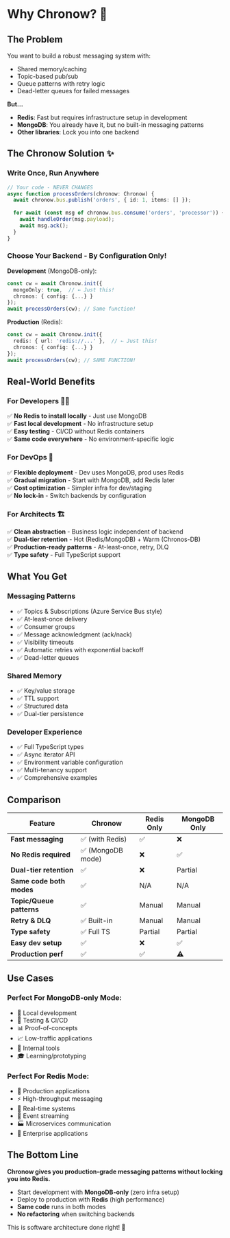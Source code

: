 # Why Chronow? 🤔

## The Problem

You want to build a robust messaging system with:
- Shared memory/caching
- Topic-based pub/sub
- Queue patterns with retry logic
- Dead-letter queues for failed messages

**But...**

- **Redis**: Fast but requires infrastructure setup in development
- **MongoDB**: You already have it, but no built-in messaging patterns
- **Other libraries**: Lock you into one backend

## The Chronow Solution ✨

### Write Once, Run Anywhere

```typescript
// Your code - NEVER CHANGES
async function processOrders(chronow: Chronow) {
  await chronow.bus.publish('orders', { id: 1, items: [] });
  
  for await (const msg of chronow.bus.consume('orders', 'processor')) {
    await handleOrder(msg.payload);
    await msg.ack();
  }
}
```

### Choose Your Backend - By Configuration Only!

**Development** (MongoDB-only):
```typescript
const cw = await Chronow.init({ 
  mongoOnly: true,  // ← Just this!
  chronos: { config: {...} }
});
await processOrders(cw); // Same function!
```

**Production** (Redis):
```typescript
const cw = await Chronow.init({ 
  redis: { url: 'redis://...' },  // ← Just this!
  chronos: { config: {...} }
});
await processOrders(cw); // SAME FUNCTION!
```

## Real-World Benefits

### For Developers 👨‍💻

✅ **No Redis to install locally** - Just use MongoDB  
✅ **Fast local development** - No infrastructure setup  
✅ **Easy testing** - CI/CD without Redis containers  
✅ **Same code everywhere** - No environment-specific logic

### For DevOps 🚀

✅ **Flexible deployment** - Dev uses MongoDB, prod uses Redis  
✅ **Gradual migration** - Start with MongoDB, add Redis later  
✅ **Cost optimization** - Simpler infra for dev/staging  
✅ **No lock-in** - Switch backends by configuration

### For Architects 🏗️

✅ **Clean abstraction** - Business logic independent of backend  
✅ **Dual-tier retention** - Hot (Redis/MongoDB) + Warm (Chronos-DB)  
✅ **Production-ready patterns** - At-least-once, retry, DLQ  
✅ **Type safety** - Full TypeScript support

## What You Get

### Messaging Patterns
- ✅ Topics & Subscriptions (Azure Service Bus style)
- ✅ At-least-once delivery
- ✅ Consumer groups
- ✅ Message acknowledgment (ack/nack)
- ✅ Visibility timeouts
- ✅ Automatic retries with exponential backoff
- ✅ Dead-letter queues

### Shared Memory
- ✅ Key/value storage
- ✅ TTL support
- ✅ Structured data
- ✅ Dual-tier persistence

### Developer Experience
- ✅ Full TypeScript types
- ✅ Async iterator API
- ✅ Environment variable configuration
- ✅ Multi-tenancy support
- ✅ Comprehensive examples

## Comparison

| Feature | Chronow | Redis Only | MongoDB Only |
|---------|---------|------------|--------------|
| **Fast messaging** | ✅ (with Redis) | ✅ | ❌ |
| **No Redis required** | ✅ (MongoDB mode) | ❌ | ✅ |
| **Dual-tier retention** | ✅ | ❌ | Partial |
| **Same code both modes** | ✅ | N/A | N/A |
| **Topic/Queue patterns** | ✅ | Manual | Manual |
| **Retry & DLQ** | ✅ Built-in | Manual | Manual |
| **Type safety** | ✅ Full TS | Partial | Partial |
| **Easy dev setup** | ✅ | ❌ | ✅ |
| **Production perf** | ✅ | ✅ | ⚠️ |

## Use Cases

### Perfect For MongoDB-only Mode:
- 🧪 Local development
- 🔬 Testing & CI/CD
- 📊 Proof-of-concepts
- 📈 Low-traffic applications
- 🏢 Internal tools
- 🎓 Learning/prototyping

### Perfect For Redis Mode:
- 🚀 Production applications
- ⚡ High-throughput messaging
- 🎯 Real-time systems
- 📡 Event streaming
- 🏭 Microservices communication
- 💼 Enterprise applications

## The Bottom Line

**Chronow gives you production-grade messaging patterns without locking you into Redis.**

- Start development with **MongoDB-only** (zero infra setup)
- Deploy to production with **Redis** (high performance)
- **Same code** runs in both modes
- **No refactoring** when switching backends

This is software architecture done right! 🎯

